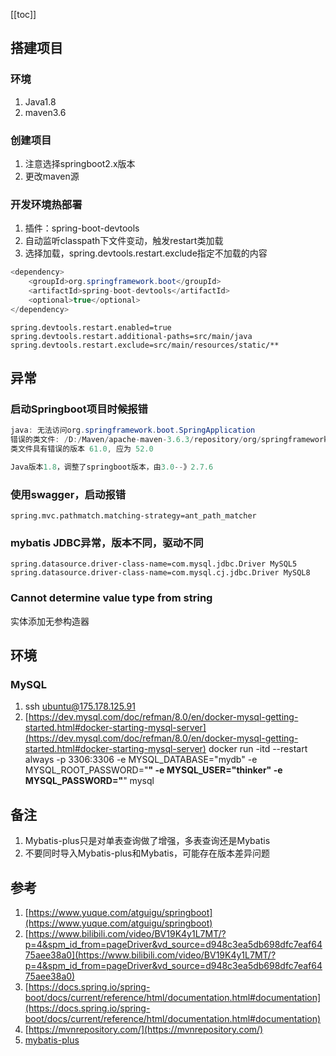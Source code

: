 [[toc]]
## 搭建项目
### 环境
1. Java1.8
2. maven3.6
### 创建项目
1. 注意选择springboot2.x版本
2. 更改maven源
### 开发环境热部署
1. 插件：spring-boot-devtools
2. 自动监听classpath下文件变动，触发restart类加载
3. 选择加载，spring.devtools.restart.exclude指定不加载的内容
```java
<dependency>
	<groupId>org.springframework.boot</groupId>
	<artifactId>spring-boot-devtools</artifactId>
	<optional>true</optional>
</dependency>
```
```
spring.devtools.restart.enabled=true
spring.devtools.restart.additional-paths=src/main/java
spring.devtools.restart.exclude=src/main/resources/static/**
```

## 异常
### 启动Springboot项目时候报错
```java
java: 无法访问org.springframework.boot.SpringApplication
错误的类文件: /D:/Maven/apache-maven-3.6.3/repository/org/springframework/boot/spring-boot/3.0.0/spring-boot-3.0.0.jar!/org/springframework/boot/SpringApplication.class
类文件具有错误的版本 61.0, 应为 52.0

Java版本1.8，调整了springboot版本，由3.0--》2.7.6
```
### 使用swagger，启动报错
```
spring.mvc.pathmatch.matching-strategy=ant_path_matcher
```
### mybatis JDBC异常，版本不同，驱动不同
```
spring.datasource.driver-class-name=com.mysql.jdbc.Driver MySQL5
spring.datasource.driver-class-name=com.mysql.cj.jdbc.Driver MySQL8
```
### Cannot determine value type from string
实体添加无参构造器

## 环境
### MySQL
1. ssh ubuntu@175.178.125.91
2. [https://dev.mysql.com/doc/refman/8.0/en/docker-mysql-getting-started.html#docker-starting-mysql-server](https://dev.mysql.com/doc/refman/8.0/en/docker-mysql-getting-started.html#docker-starting-mysql-server)
docker run -itd --restart always -p 3306:3306 -e MYSQL_DATABASE="mydb" -e MYSQL_ROOT_PASSWORD="**" -e MYSQL_USER="thinker" -e MYSQL_PASSWORD="**"  mysql
## 备注
1. Mybatis-plus只是对单表查询做了增强，多表查询还是Mybatis
2. 不要同时导入Mybatis-plus和Mybatis，可能存在版本差异问题

## 参考
1. [https://www.yuque.com/atguigu/springboot](https://www.yuque.com/atguigu/springboot)
2. [https://www.bilibili.com/video/BV19K4y1L7MT/?p=4&spm_id_from=pageDriver&vd_source=d948c3ea5db698dfc7eaf6475aee38a0](https://www.bilibili.com/video/BV19K4y1L7MT/?p=4&spm_id_from=pageDriver&vd_source=d948c3ea5db698dfc7eaf6475aee38a0)
3. [https://docs.spring.io/spring-boot/docs/current/reference/html/documentation.html#documentation](https://docs.spring.io/spring-boot/docs/current/reference/html/documentation.html#documentation)
4. [https://mvnrepository.com/](https://mvnrepository.com/)
5. [mybatis-plus](https://baomidou.com/)